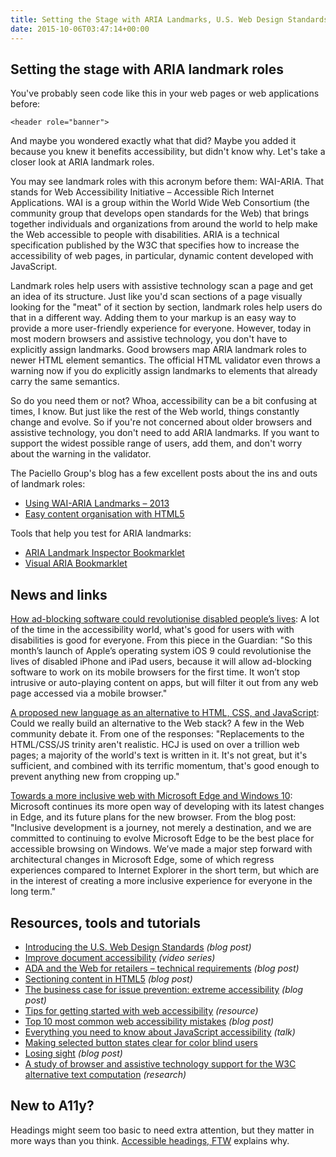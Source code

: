 ```yaml
---
title: Setting the Stage with ARIA Landmarks, U.S. Web Design Standards, Losing Sight and More
date: 2015-10-06T03:47:14+00:00
---
```


## Setting the stage with ARIA landmark roles

You've probably seen code like this in your web pages or web applications before:

`<header role="banner">`

And maybe you wondered exactly what that did? Maybe you added it because you knew it benefits accessibility, but didn't know why. Let's take a closer look at ARIA landmark roles.

You may see landmark roles with this acronym before them: WAI-ARIA. That stands for Web Accessibility Initiative – Accessible Rich Internet Applications. WAI is a group within the World Wide Web Consortium (the community group that develops open standards for the Web) that brings together individuals and organizations from around the world to help make the Web accessible to people with disabilities. ARIA is a technical specification published by the W3C that specifies how to increase the accessibility of web pages, in particular, dynamic content developed with JavaScript.

Landmark roles help users with assistive technology scan a page and get an idea of its structure. Just like you'd scan sections of a page visually looking for the "meat" of it section by section, landmark roles help users do that in a different way. Adding them to your markup is an easy way to provide a more user-friendly experience for everyone. However, today in most modern browsers and assistive technology, you don't have to explicitly assign landmarks. Good browsers map ARIA landmark roles to newer HTML element semantics. The official HTML validator even throws a warning now if you do explicitly assign landmarks to elements that already carry the same semantics.

So do you need them or not? Whoa, accessibility can be a bit confusing at times, I know. But just like the rest of the Web world, things constantly change and evolve. So if you're not concerned about older browsers and assistive technology, you don't need to add ARIA landmarks. If you want to support the widest possible range of users, add them, and don't worry about the warning in the validator.

The Paciello Group's blog has a few excellent posts about the ins and outs of landmark roles:

- [Using WAI-ARIA Landmarks – 2013](https://www.paciellogroup.com/blog/2013/02/using-wai-aria-landmarks-2013/)
- [Easy content organisation with HTML5](https://www.paciellogroup.com/blog/2015/09/easy-content-organisation-with-html5/)

Tools that help you test for ARIA landmarks:

- [ARIA Landmark Inspector Bookmarklet](http://accessibility.oit.ncsu.edu/tools/aria-landmark-inspector/)
- [Visual ARIA Bookmarklet](http://whatsock.com/training/matrices/visual-aria.htm)

## News and links

[How ad-blocking software could revolutionise disabled people’s lives](http://www.theguardian.com/society/2015/sep/30/ad-blocking-software-revolutionise-disabled-lives): A lot of the time in the accessibility world, what's good for users with with disabilities is good for everyone. From this piece in the Guardian: "So this month’s launch of Apple’s operating system iOS 9 could revolutionise the lives of disabled iPhone and iPad users, because it will allow ad-blocking software to work on its mobile browsers for the first time. It won’t stop intrusive or auto-playing content on apps, but will filter it out from any web page accessed via a mobile browser."

[A proposed new language as an alternative to HTML, CSS, and JavaScript](http://discourse.wicg.io/t/a-proposed-new-language-as-an-alternative-to-html-css-and-javascript/1115): Could we really build an alternative to the Web stack? A few in the Web community debate it. From one of the responses: "Replacements to the HTML/CSS/JS trinity aren't realistic. HCJ is used on over a trillion web pages; a majority of the world's text is written in it. It's not great, but it's sufficient, and combined with its terrific momentum, that's good enough to prevent anything new from cropping up."

[Towards a more inclusive web with Microsoft Edge and Windows 10](http://blogs.windows.com/msedgedev/2015/09/25/accessibility-towards-a-more-inclusive-web-with-microsoft-edge-and-windows-10/): Microsoft continues its more open way of developing with its latest changes in Edge, and its future plans for the new browser. From the blog post: "Inclusive development is a journey, not merely a destination, and we are committed to continuing to evolve Microsoft Edge to be the best place for accessible browsing on Windows. We’ve made a major step forward with architectural changes in Microsoft Edge, some of which regress experiences compared to Internet Explorer in the short term, but which are in the interest of creating a more inclusive experience for everyone in the long term."

## Resources, tools and tutorials



- [Introducing the U.S. Web Design Standards](https://18f.gsa.gov/2015/09/28/web-design-standards/) _(blog post)_
- [Improve document accessibility](http://www.lireo.com/10-short-videos-improve-document-accessibility/) _(video series)_
- [ADA and the Web for retailers – technical requirements](http://www.ssbbartgroup.com/blog/ada-and-the-web-for-retailers-technical-requirements/) _(blog post)_
- [Sectioning content in HTML5](http://bitsofco.de/2015/sectioning-content-in-html5/) _(blog post)_
- [The business case for issue prevention: extreme accessibility](https://www.linkedin.com/pulse/business-case-issue-prevention-extreme-accessibility-karl-groves) _(blog post)_
- [Tips for getting started with web accessibility](http://www.w3.org/WAI/gettingstarted/tips/) _(resource)_
- [Top 10 most common web accessibility mistakes](https://insight.cryptzone.com/accessibility/top-10-most-common-web-accessibility-mistakes/) _(blog post)_
- [Everything you need to know about JavaScript accessibility](https://www.youtube.com/watch?v=baR9OvL4g7w) _(talk)_
- [Making selected button states clear for color blind users](http://uxmovement.com/buttons/making-selected-button-states-clear-for-color-blind-users/)
- [Losing sight](http://tink.uk/losing-sight/) _(blog post)_
- [A study of browser and assistive technology support for the W3C alternative text computation](https://github.com/accdc/w3c-alternative-text-computation) _(research)_

## New to A11y?

Headings might seem too basic to need extra attention, but they matter in more ways than you think. [Accessible headings, FTW](http://ifamily.co.uk/accessible-headings-ftw) explains why.
